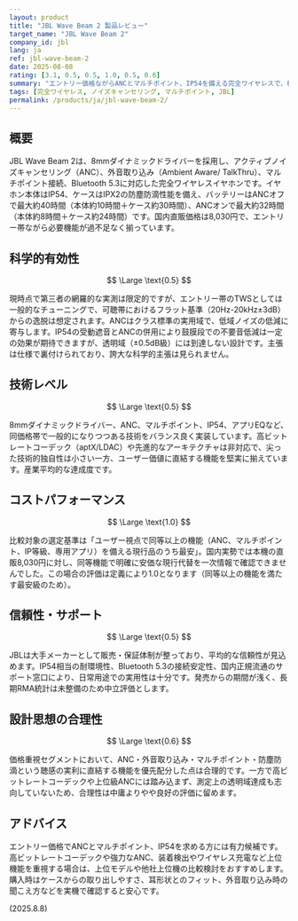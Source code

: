 ```yaml
---
layout: product
title: "JBL Wave Beam 2 製品レビュー"
target_name: "JBL Wave Beam 2"
company_id: jbl
lang: ja
ref: jbl-wave-beam-2
date: 2025-08-08
rating: [3.1, 0.5, 0.5, 1.0, 0.5, 0.6]
summary: "エントリー価格ながらANCとマルチポイント、IP54を備える完全ワイヤレスで、機能面の合理性と価格の強さが光ります。"
tags: [完全ワイヤレス, ノイズキャンセリング, マルチポイント, JBL]
permalink: /products/ja/jbl-wave-beam-2/
---
```


## 概要

JBL Wave Beam 2は、8mmダイナミックドライバーを採用し、アクティブノイズキャンセリング（ANC）、外音取り込み（Ambient Aware/ TalkThru）、マルチポイント接続、Bluetooth 5.3に対応した完全ワイヤレスイヤホンです。イヤホン本体はIP54、ケースはIPX2の防塵防滴性能を備え、バッテリーはANCオフで最大約40時間（本体約10時間＋ケース約30時間）、ANCオンで最大約32時間（本体約8時間＋ケース約24時間）です。国内直販価格は8,030円で、エントリー帯ながら必要機能が過不足なく揃っています。

## 科学的有効性

$$ \Large \text{0.5} $$

現時点で第三者の網羅的な実測は限定的ですが、エントリー帯のTWSとしては一般的なチューニングで、可聴帯におけるフラット基準（20Hz-20kHz±3dB）からの逸脱は想定されます。ANCはクラス標準の実用域で、低域ノイズの低減に寄与します。IP54の受動遮音とANCの併用により鼓膜段での不要音低減は一定の効果が期待できますが、透明域（±0.5dB級）には到達しない設計です。主張は仕様で裏付けられており、誇大な科学的主張は見られません。

## 技術レベル

$$ \Large \text{0.5} $$

8mmダイナミックドライバー、ANC、マルチポイント、IP54、アプリEQなど、同価格帯で一般的になりつつある技術をバランス良く実装しています。高ビットレートコーデック（aptX/LDAC）や先進的なアーキテクチャは非対応で、尖った技術的独自性は小さい一方、ユーザー価値に直結する機能を堅実に揃えています。産業平均的な達成度です。

## コストパフォーマンス

$$ \Large \text{1.0} $$

比較対象の選定基準は「ユーザー視点で同等以上の機能（ANC、マルチポイント、IP等級、専用アプリ）を備える現行品のうち最安」。国内実勢では本機の直販8,030円に対し、同等機能で明確に安価な現行代替を一次情報で確認できませんでした。この場合の評価は定義により1.0となります（同等以上の機能を満たす最安級のため）。

## 信頼性・サポート

$$ \Large \text{0.5} $$

JBLは大手メーカーとして販売・保証体制が整っており、平均的な信頼性が見込めます。IP54相当の耐環境性、Bluetooth 5.3の接続安定性、国内正規流通のサポート窓口により、日常用途での実用性は十分です。発売からの期間が浅く、長期RMA統計は未整備のため中立評価とします。

## 設計思想の合理性

$$ \Large \text{0.6} $$

価格重視セグメントにおいて、ANC・外音取り込み・マルチポイント・防塵防滴という聴感の実利に直結する機能を優先配分した点は合理的です。一方で高ビットレートコーデックや上位級ANCには踏み込まず、測定上の透明域達成も志向していないため、合理性は中庸よりやや良好の評価に留めます。

## アドバイス

エントリー価格でANCとマルチポイント、IP54を求める方には有力候補です。高ビットレートコーデックや強力なANC、装着検出やワイヤレス充電など上位機能を重視する場合は、上位モデルや他社上位機の比較検討をおすすめします。購入時はケースからの取り出しやすさ、耳形状とのフィット、外音取り込み時の聞こえ方などを実機で確認すると安心です。

(2025.8.8)
